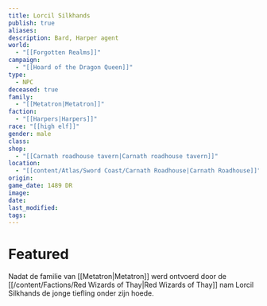 ```yaml
---
title: Lorcil Silkhands
publish: true
aliases: 
description: Bard, Harper agent
world:
  - "[[Forgotten Realms]]"
campaign:
  - "[[Hoard of the Dragon Queen]]"
type:
  - NPC
deceased: true
family:
  - "[[Metatron|Metatron]]"
faction:
  - "[[Harpers|Harpers]]"
race: "[[high elf]]"
gender: male
class: 
shop:
  - "[[Carnath roadhouse tavern|Carnath roadhouse tavern]]"
location:
  - "[[content/Atlas/Sword Coast/Carnath Roadhouse|Carnath Roadhouse]]"
origin: 
game_date: 1489 DR
image: 
date: 
last_modified: 
tags: 
---
```



# Featured



Nadat de familie van [[Metatron|Metatron]] werd ontvoerd door de [[/content/Factions/Red Wizards of Thay|Red Wizards of Thay]] nam Lorcil Silkhands de jonge tiefling onder zijn hoede. 